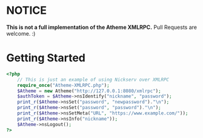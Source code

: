 # NOTICE
**This is not a full implementation of the Atheme XMLRPC.** Pull Requests are welcome. :)

# Getting Started
```PHP
<?php
    // This is just an example of using Nickserv over XMLRPC
    require_once("Atheme-XMLRPC.php");
    $Atheme = new Atheme("http://127.0.0.1:8080/xmlrpc");
    $authToken = $Atheme->nsIdentify("nickname", "password");
    print_r($Atheme->nsSet("password", "newpassword")."\n");
    print_r($Atheme->nsSet("password", "password")."\n");
    print_r($Atheme->nsSetMeta("URL", "https://www.example.com/"));
    print_r($Atheme->nsInfo("nickname"));
    $Atheme->nsLogout();
?>
```